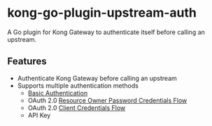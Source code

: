 # kong-go-plugin-upstream-auth
A Go plugin for Kong Gateway to authenticate itself before calling an upstream.

## Features

- Authenticate Kong Gateway before calling an upstream
- Supports multiple authentication methods
    - [Basic Authentication](https://datatracker.ietf.org/doc/html/rfc7617)
    - OAuth 2.0 [Resource Owner Password Credentials Flow](https://datatracker.ietf.org/doc/html/rfc6749#section-4.3)
    - OAuth 2.0 [Client Credentials Flow](https://datatracker.ietf.org/doc/html/rfc6749#section-4.4)
    - API Key


